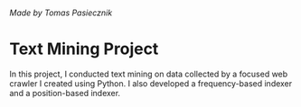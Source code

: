 ###### Made by Tomas Pasiecznik

# Text Mining Project
In this project, I conducted text mining on data collected by a focused web crawler I created using Python. I also developed a frequency-based indexer and a position-based indexer.


